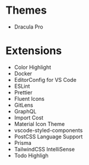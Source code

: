 # Themes

- Dracula Pro

# Extensions

- Color Highlight
- Docker
- EditorConfig for VS Code
- ESLint
- Prettier
- Fluent Icons
- GitLens
- GraphQL
- Import Cost
- Material Icon Theme
- vscode-styled-components
- PostCSS Language Support
- Prisma
- TailwindCSS IntelliSense
- Todo Highligh
